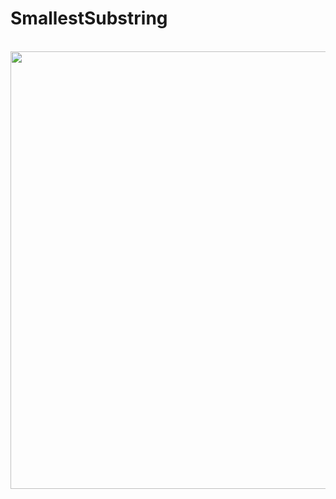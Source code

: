 # SmallestSubstring
<br>

<img src="https://user-images.githubusercontent.com/36462985/222254418-ab8dc44d-d762-46b2-acce-97ca25567011.png" width="700">
